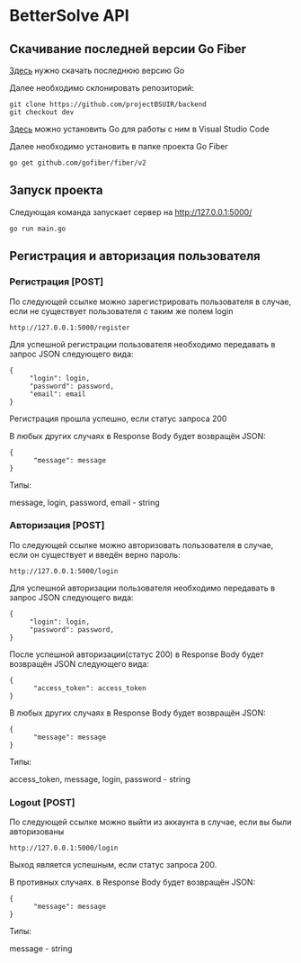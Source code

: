 # BetterSolve API

  ## Скачивание последней версии Go Fiber

  [Здесь](https://go.dev/doc/install) нужно скачать последнюю версию Go
  
  Далее необходимо склонировать репозиторий:
  ```
  git clone https://github.com/projectBSUIR/backend
  git checkout dev
  ```
  
  [Здесь](https://learn.microsoft.com/ru-ru/azure/developer/go/configure-visual-studio-code) можно установить Go для работы с ним в Visual Studio Code
  
  Далее необходимо установить в папке проекта Go Fiber
  ```
  go get github.com/gofiber/fiber/v2
  ```
  
  ## Запуск проекта
  
  Следующая команда запускает сервер на http://127.0.0.1:5000/
  
  ```
  go run main.go
  ```

  ## Регистрация и авторизация пользователя
   ### Регистрация [POST]
    
   По следующей ссылке можно зарегистрировать пользователя в случае, если не существует пользователя с таким же полем login
   
   ```
   http://127.0.0.1:5000/register
   ```
   
   Для успешной регистрации пользователя необходимо передавать в запрос JSON следующего вида:
   
   ```
   {
        "login": login,
        "password": password,
        "email": email
   }
   ```
   
   Регистрация прошла успешно, если статус запроса 200
   
   В любых других случаях в Response Body будет возвращён JSON:
   ```
   {
         "message": message
   }
   ```
   
   Типы:
   
   message, login, password, email - string
  
   ### Авторизация [POST]
  
   По следующей ссылке можно авторизовать пользователя в случае, если он существует и введён верно пароль:
   ```
   http://127.0.0.1:5000/login
   ```
   
   Для успешной авторизации пользователя необходимо передавать в запрос JSON следующего вида:
   
   ```
   {
        "login": login,
        "password": password,
   }
   ```
   
   После успешной авторизации(статус 200) в Response Body будет возвращён JSON следующего вида:
   
   ```
   {
         "access_token": access_token
   }
   ```
   
   В любых других случаях в Response Body будет возвращён JSON:
   ```
   {
         "message": message
   }
   ```
   
   Типы:
   
   access_token, message, login, password - string
   
   ### Logout [POST]
   
   По следующей ссылке можно выйти из аккаунта в случае, если вы были авторизованы
   ```
   http://127.0.0.1:5000/login
   ```
   
   Выход является успешным, если статус запроса 200.
   
   В противных случаях. в Response Body будет возвращён JSON:
   ```
   {
         "message": message
   }
   ```
   
   Типы:
   
   message - string
   
   
